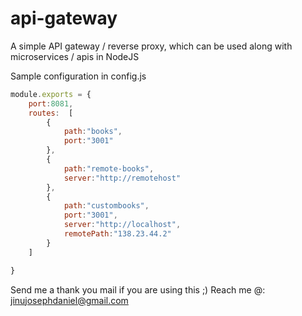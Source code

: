 # api-gateway
A simple API gateway / reverse proxy, which can be used along with microservices / apis in NodeJS

Sample configuration in config.js


```javascript
module.exports = {
	port:8081,
	routes:  [
		{
			path:"books",
			port:"3001"
		},
		{
			path:"remote-books", 
			server:"http://remotehost"
		},
		{
			path:"custombooks",
			port:"3001",
			server:"http://localhost",
			remotePath:"138.23.44.2"
		}
	]

}
```


Send me a thank you mail if you are using this ;) 
Reach me @: jinujosephdaniel@gmail.com

